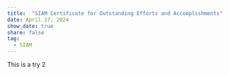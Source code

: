 ```yaml
---
title:  "SIAM Certificate for Outstanding Efforts and Accomplishments"
date: April 17, 2024
show_date: true
share: false
tag:
  - SIAM
---
```


This is a try 2
